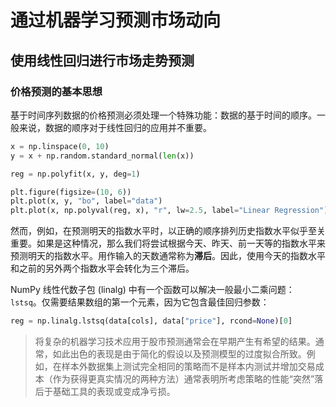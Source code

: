 # 通过机器学习预测市场动向

## 使用线性回归进行市场走势预测

### 价格预测的基本思想

基于时间序列数据的价格预测必须处理一个特殊功能：数据的基于时间的顺序。一般来说，数据的顺序对于线性回归的应用并不重要。

```python
x = np.linspace(0, 10)
y = x + np.random.standard_normal(len(x))

reg = np.polyfit(x, y, deg=1)

plt.figure(figsize=(10, 6))
plt.plot(x, y, "bo", label="data")
plt.plot(x, np.polyval(reg, x), "r", lw=2.5, label="Linear Regression")
```

然而，例如，在预测明天的指数水平时，以正确的顺序排列历史指数水平似乎至关重要。如果是这种情况，那么我们将尝试根据今天、昨天、前一天等的指数水平来预测明天的指数水平。用作输入的天数通常称为**滞后**。因此，使用今天的指数水平和之前的另外两个指数水平会转化为三个滞后。

NumPy 线性代数子包 (linalg) 中有一个函数可以解决一般最小二乘问题：`lstsq`。仅需要结果数组的第一个元素，因为它包含最佳回归参数：

```python
reg = np.linalg.lstsq(data[cols], data["price"], rcond=None)[0]
```

> 将复杂的机器学习技术应用于股市预测通常会在早期产生有希望的结果。通常，如此出色的表现是由于简化的假设以及预测模型的过度拟合所致。例如，在样本外数据集上测试完全相同的策略而不是样本内测试并增加交易成本（作为获得更真实情况的两种方法）通常表明所考虑策略的性能“突然”落后于基础工具的表现或变成净亏损。
